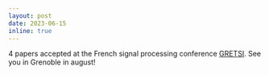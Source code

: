 ```yaml
---
layout: post
date: 2023-06-15
inline: true
---
```

4 papers accepted at the French signal processing conference [GRETSI](https://gretsi.fr/colloque2023/). See you in Grenoble in august!
